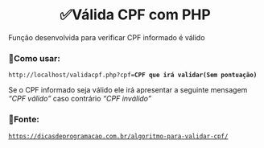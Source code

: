 <h1 align="center">✅Válida CPF com PHP</h1>
<p>Função desenvolvida para verificar CPF informado é válido</p>

<h3>🤔Como usar:</h3>
<p><code>http://localhost/validacpf.php?cpf=<b>CPF que irá validar(Sem pontuação)</b></code></p>
<p>Se o CPF informado seja válido ele irá apresentar a seguinte mensagem <i>“CPF válido”</i> caso contrário <i>“CPF inválido”</i></p>

<h3>🔎Fonte:</h3>
<a href="https://dicasdeprogramacao.com.br/algoritmo-para-validar-cpf/"><code>https://dicasdeprogramacao.com.br/algoritmo-para-validar-cpf/</code></a>
